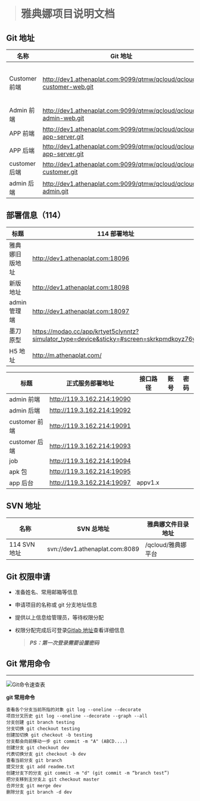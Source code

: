 > # 雅典娜项目说明文档

## Git 地址

| 名称          | Git 地址                                                            | 分支名称                                |
| ------------- | ------------------------------------------------------------------- | --------------------------------------- |
| Customer 前端 | http://dev1.athenaplat.com:9099/qtmw/qcloud/qcloud-customer-web.git | 新版： /upgrade-yadianna 旧版：yadianna |
| Admin 前端    | http://dev1.athenaplat.com:9099/qtmw/qcloud/qcloud-admin-web.git    | yadianna                                |
| APP 前端      | http://dev1.athenaplat.com:9099/qtmw/qcloud/qcloud-app-server.git   | yadianna                                |
| APP 后端      | http://dev1.athenaplat.com:9099/qtmw/qcloud/qcloud-app-server.git   | master-athenaplat                       |
| customer 后端 | http://dev1.athenaplat.com:9099/qtmw/qcloud/qcloud-customer.git     | master-athenaplat                       |
| admin 后端    | http://dev1.athenaplat.com:9099/qtmw/qcloud/qcloud-admin.git        | master-athenaplat                       |

## 部署信息（114）

| 标题           | 114 部署地址                                                                             | 账号 | 密码       |
| -------------- | ---------------------------------------------------------------------------------------- | ---- | ---------- |
| 雅典娜旧版地址 | http://dev1.athenaplat.com:18096                                                         | htya | zyyt123abc |
| 新版地址       | http://dev1.athenaplat.com:18098                                                         |      |            |
| admin 管理端   | http://dev1.athenaplat.com:18097                                                         |      |            |
| 墨刀原型       | https://modao.cc/app/krtyet5clynntz?simulator_type=device&sticky=#screen=skrkpmdkoyz76ye |      |            |
| H5 地址        | http://m.athenaplat.com/                                                                 |      |            |

| 标题          | 正式服务部署地址           | 接口路径 | 账号 | 密码 |
| ------------- | -------------------------- | -------- | ---- | ---- |
| admin 前端    | http://119.3.162.214:19090 |          |      |      |
| admin 后端    | http://119.3.162.214:19092 |          |      |      |
| customer 前端 | http://119.3.162.214:19091 |          |      |      |
| customer 后端 | http://119.3.162.214:19093 |          |      |      |
| job           | http://119.3.162.214:19094 |          |      |      |
| apk 包        | http://119.3.162.214:19095 |          |      |      |
| app 后台      | http://119.3.162.214:19097 | appv1.x  |      |      |

## SVN 地址

| 名称         | SVN 总地址                     | 雅典娜文件目录地址 |
| ------------ | ------------------------------ | ------------------ |
| 114 SVN 地址 | svn://dev1.athenaplat.com:8089 | /qcloud/雅典娜平台 |

## Git 权限申请

- 准备姓名、常用邮箱等信息
- 申请项目的名称或 git 分支地址信息
- 提供以上信息给管理员，等待权限分配
- 权限分配完成后可登录[Gitlab 地址](http://dev1.athenaplat.com:9099/)查看详细信息

  > **_PS：第一次登录需要设置密码_**

## Git 常用命令

---

![Git命令速查表](https://note.youdao.com/yws/api/personal/file/WEB32db9bbd347224e945f1839d1b5397b7?method=download&shareKey=5de97be6256f3e9e1246bf0a2b405a4b "Git命令速查表")

**git 常用命令**

```
查看各个分支当前所指的对象 git log --oneline --decorate
项目分叉历史 git log --oneline --decorate --graph --all
分支创建 git branch testing
分支切换 git checkout testing
创建加切换 git checkout -b testing
分支都会向前移动一步 git commit -m "A" (ABCD....)
创建分支 git checkout dev
代表切换分支 git checkout -b dev
查看当前分支 git branch
提交分支 git add readme.txt
创建分支下的分支 git commit -m "d" (git commit -m “branch test”)
把分支移到主分支上 git checkout master
合并分支 git merge dev
删除分支 git branch -d dev
```
